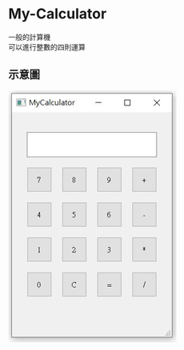 # My-Calculator 
一般的計算機  
可以進行整數的四則運算

## 示意圖  
![image](https://github.com/ny9950610/MyCalculator/blob/master/example.jpg)
